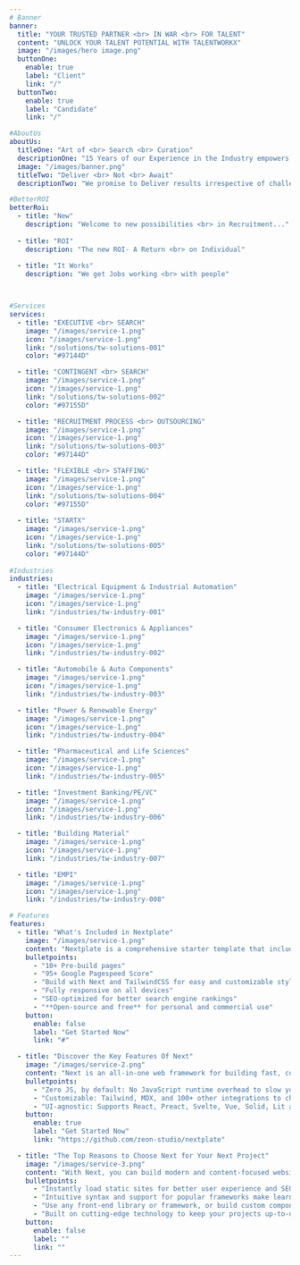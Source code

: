 ```yaml
---
# Banner
banner:
  title: "YOUR TRUSTED PARTNER <br> IN WAR <br> FOR TALENT"
  content: "UNLOCK YOUR TALENT POTENTIAL WITH TALENTWORKX"
  image: "/images/hero image.png"
  buttonOne:
    enable: true
    label: "Client"
    link: "/"
  buttonTwo:
    enable: true
    label: "Candidate"
    link: "/"

#AboutUs
aboutUs:
  titleOne: "Art of <br> Search <br> Curation"
  descriptionOne: "15 Years of our Experience in the Industry empowers us with the “Art of Search Curation” leading to near perfection in Selection."
  image: "/images/banner.png"
  titleTwo: "Deliver <br> Not <br> Await"
  descriptionTwo: "We promise to Deliver results irrespective of challenges we come across. We don’t await answers from our client’s rather We present them with solutions and insights to achieve “Better ROI”."

#BetterROI
betterRoi:
  - title: "New"
    description: "Welcome to new possibilities <br> in Recruitment..."
  
  - title: "ROI"
    description: "The new ROI- A Return <br> on Individual"
  
  - title: "It Works"
    description: "We get Jobs working <br> with people"



#Services
services:
  - title: "EXECUTIVE <br> SEARCH"
    image: "/images/service-1.png"
    icon: "/images/service-1.png"
    link: "/solutions/tw-solutions-001"
    color: "#97144D"

  - title: "CONTINGENT <br> SEARCH"
    image: "/images/service-1.png"
    icon: "/images/service-1.png"
    link: "/solutions/tw-solutions-002"
    color: "#97155D"

  - title: "RECRUITMENT PROCESS <br> OUTSOURCING"
    image: "/images/service-1.png"
    icon: "/images/service-1.png"
    link: "/solutions/tw-solutions-003"
    color: "#97144D"

  - title: "FLEXIBLE <br> STAFFING"
    image: "/images/service-1.png"
    icon: "/images/service-1.png"
    link: "/solutions/tw-solutions-004"
    color: "#97155D"
  
  - title: "STARTX"
    image: "/images/service-1.png"
    icon: "/images/service-1.png"
    link: "/solutions/tw-solutions-005"
    color: "#97144D"
   
#Industries
industries:
  - title: "Electrical Equipment & Industrial Automation"
    image: "/images/service-1.png"
    icon: "/images/service-1.png"
    link: "/industries/tw-industry-001"

  - title: "Consumer Electronics & Appliances"
    image: "/images/service-1.png"
    icon: "/images/service-1.png"
    link: "/industries/tw-industry-002"

  - title: "Automobile & Auto Components"
    image: "/images/service-1.png"
    icon: "/images/service-1.png"
    link: "/industries/tw-industry-003"

  - title: "Power & Renewable Energy"
    image: "/images/service-1.png"
    icon: "/images/service-1.png"
    link: "/industries/tw-industry-004"

  - title: "Pharmaceutical and Life Sciences"
    image: "/images/service-1.png"
    icon: "/images/service-1.png"
    link: "/industries/tw-industry-005"

  - title: "Investment Banking/PE/VC"
    image: "/images/service-1.png"
    icon: "/images/service-1.png"
    link: "/industries/tw-industry-006"

  - title: "Building Material"
    image: "/images/service-1.png"
    icon: "/images/service-1.png"
    link: "/industries/tw-industry-007"

  - title: "EMPI"
    image: "/images/service-1.png"
    icon: "/images/service-1.png"
    link: "/industries/tw-industry-008"

# Features
features:
  - title: "What's Included in Nextplate"
    image: "/images/service-1.png"
    content: "Nextplate is a comprehensive starter template that includes everything you need to get started with your Next project. What's Included in Nextplate"
    bulletpoints:
      - "10+ Pre-build pages"
      - "95+ Google Pagespeed Score"
      - "Build with Next and TailwindCSS for easy and customizable styling"
      - "Fully responsive on all devices"
      - "SEO-optimized for better search engine rankings"
      - "**Open-source and free** for personal and commercial use"
    button:
      enable: false
      label: "Get Started Now"
      link: "#"

  - title: "Discover the Key Features Of Next"
    image: "/images/service-2.png"
    content: "Next is an all-in-one web framework for building fast, content-focused websites. It offers a range of exciting features for developers and website creators. Some of the key features are:"
    bulletpoints:
      - "Zero JS, by default: No JavaScript runtime overhead to slow you down."
      - "Customizable: Tailwind, MDX, and 100+ other integrations to choose from."
      - "UI-agnostic: Supports React, Preact, Svelte, Vue, Solid, Lit and more."
    button:
      enable: true
      label: "Get Started Now"
      link: "https://github.com/zeon-studio/nextplate"

  - title: "The Top Reasons to Choose Next for Your Next Project"
    image: "/images/service-3.png"
    content: "With Next, you can build modern and content-focused websites without sacrificing performance or ease of use."
    bulletpoints:
      - "Instantly load static sites for better user experience and SEO."
      - "Intuitive syntax and support for popular frameworks make learning and using Next a breeze."
      - "Use any front-end library or framework, or build custom components, for any project size."
      - "Built on cutting-edge technology to keep your projects up-to-date with the latest web standards."
    button:
      enable: false
      label: ""
      link: ""
---
```


